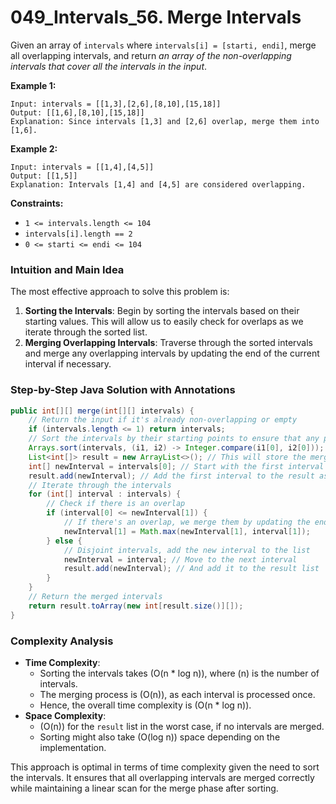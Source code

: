 # 049_Intervals_56. Merge Intervals

Given an array of `intervals` where `intervals[i] = [starti, endi]`, merge all overlapping intervals, and return *an array of the non-overlapping intervals that cover all the intervals in the input*.

 

**Example 1:**

```
Input: intervals = [[1,3],[2,6],[8,10],[15,18]]
Output: [[1,6],[8,10],[15,18]]
Explanation: Since intervals [1,3] and [2,6] overlap, merge them into [1,6].
```

**Example 2:**

```
Input: intervals = [[1,4],[4,5]]
Output: [[1,5]]
Explanation: Intervals [1,4] and [4,5] are considered overlapping.
```

 

**Constraints:**

- `1 <= intervals.length <= 104`
- `intervals[i].length == 2`
- `0 <= starti <= endi <= 104`



### Intuition and Main Idea

The most effective approach to solve this problem is:
1. **Sorting the Intervals**: Begin by sorting the intervals based on their starting values. This will allow us to easily check for overlaps as we iterate through the sorted list.
2. **Merging Overlapping Intervals**: Traverse through the sorted intervals and merge any overlapping intervals by updating the end of the current interval if necessary.

### Step-by-Step Java Solution with Annotations

```java
public int[][] merge(int[][] intervals) {
    // Return the input if it's already non-overlapping or empty
    if (intervals.length <= 1) return intervals;
    // Sort the intervals by their starting points to ensure that any potential overlaps are contiguous in the array.
    Arrays.sort(intervals, (i1, i2) -> Integer.compare(i1[0], i2[0]));
    List<int[]> result = new ArrayList<>(); // This will store the merged intervals
    int[] newInterval = intervals[0]; // Start with the first interval
    result.add(newInterval); // Add the first interval to the result as the starting point for merging
    // Iterate through the intervals
    for (int[] interval : intervals) {
        // Check if there is an overlap
        if (interval[0] <= newInterval[1]) {
            // If there's an overlap, we merge them by updating the end of currentInterval
            newInterval[1] = Math.max(newInterval[1], interval[1]);
        } else {
            // Disjoint intervals, add the new interval to the list
            newInterval = interval; // Move to the next interval
            result.add(newInterval); // And add it to the result list
        }
    }
    // Return the merged intervals
    return result.toArray(new int[result.size()][]);
}
```

### Complexity Analysis
- **Time Complexity**: 
  - Sorting the intervals takes \(O(n * log n)\), where \(n\) is the number of intervals.
  - The merging process is \(O(n)\), as each interval is processed once.
  - Hence, the overall time complexity is \(O(n * log n)\).
- **Space Complexity**: 
  - \(O(n)\) for the `result` list in the worst case, if no intervals are merged.
  - Sorting might also take \(O(log n)\) space depending on the implementation.

This approach is optimal in terms of time complexity given the need to sort the intervals. It ensures that all overlapping intervals are merged correctly while maintaining a linear scan for the merge phase after sorting.